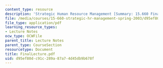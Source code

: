 ```yaml
---
content_type: resource
description: 'Strategic Human Resource Management [Summary: 15.660 Final Lecture]'
file: /media/courses/15-660-strategic-hr-management-spring-2003/d95ef80dc91c289a87a74d45db9b678f_FinalLecture.pdf
file_type: application/pdf
learning_resource_types:
- Lecture Notes
ocw_type: OCWFile
parent_title: Lecture Notes
parent_type: CourseSection
resourcetype: Document
title: FinalLecture.pdf
uid: d95ef80d-c91c-289a-87a7-4d45db9b678f
---
```

